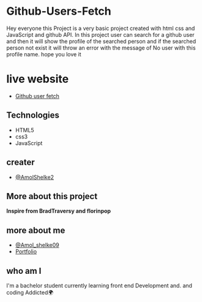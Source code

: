 # Github-Users-Fetch

Hey everyone this Project is a very basic project created with html css and JavaScript and github API. In this project user can search for a github user and then it will show the 
profile of the searched person and if the searched person not exist it will throw an error with the message of No user with this profile name. 
hope you love it

# live website 
- [Github user fetch](https://github-profile-plum.vercel.app)


## Technologies

- HTML5
- css3
- JavaScript 

## creater

- [@AmolShelke2](https://www.github.com/AmolShelke2)

## More about this project

**Inspire from BradTraversy and florinpop**


## more about me

- [@Amol_shelke09](https://twitter.comAmol_shelke09)  
- [Portfolio](https://portfolio-amolshelke2.vercel.app/)

## who am I

I'm a bachelor student currently learning front end Development and. and coding Addicted🌍
